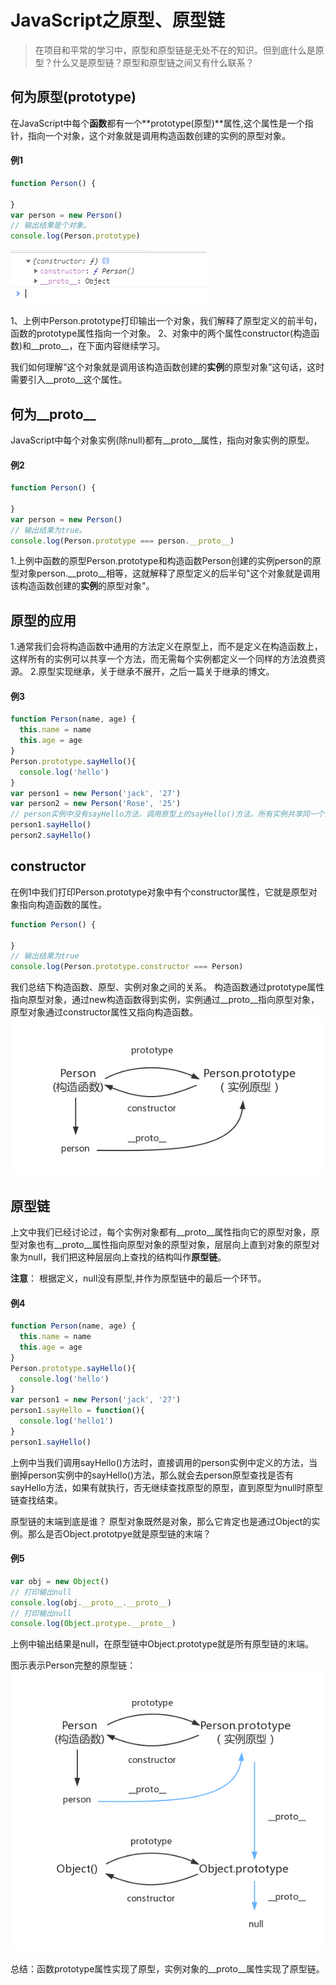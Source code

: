 # JavaScript之原型、原型链

>在项目和平常的学习中，原型和原型链是无处不在的知识。但到底什么是原型？什么又是原型链？原型和原型链之间又有什么联系？

## 何为原型(prototype)
在JavaScript中每个**函数**都有一个**prototype(原型)**属性,这个属性是一个指针，指向一个对象，这个对象就是调用构造函数创建的实例的原型对象。

#### 例1
```js
function Person() {

}
var person = new Person()
// 输出结果是个对象。
console.log(Person.prototype)
```
![函数原型](./image/1函数原型.jpg)

1、上例中Person.prototype打印输出一个对象，我们解释了原型定义的前半句，函数的prototype属性指向一个对象。
2、对象中的两个属性constructor(构造函数)和__proto__，在下面内容继续学习。

我们如何理解“这个对象就是调用该构造函数创建的**实例**的原型对象”这句话，这时需要引入__proto__这个属性。

## 何为__proto__
JavaScript中每个对象实例(除null)都有__proto__属性，指向对象实例的原型。
#### 例2
```js
function Person() {

}
var person = new Person()
// 输出结果为true。
console.log(Person.prototype === person.__proto__)
```
1.上例中函数的原型Person.prototype和构造函数Person创建的实例person的原型对象person.__proto__相等，这就解释了原型定义的后半句"这个对象就是调用该构造函数创建的**实例**的原型对象"。

## 原型的应用
1.通常我们会将构造函数中通用的方法定义在原型上，而不是定义在构造函数上，这样所有的实例可以共享一个方法，而无需每个实例都定义一个同样的方法浪费资源。
2.原型实现继承，关于继承不展开，之后一篇关于继承的博文。
#### 例3
```js
function Person(name, age) {
  this.name = name
  this.age = age
}
Person.prototype.sayHello(){
  console.log('hello')
}
var person1 = new Person('jack', '27')
var person2 = new Person('Rose', '25')
// person实例中没有sayHello方法，调用原型上的sayHello()方法，所有实例共享同一个方法。
person1.sayHello()
person2.sayHello()
```
## constructor
在例1中我们打印Person.prototype对象中有个constructor属性，它就是原型对象指向构造函数的属性。
```js
function Person() {

}
// 输出结果为true
console.log(Person.prototype.constructor === Person)
```
我们总结下构造函数、原型、实例对象之间的关系。
构造函数通过prototype属性指向原型对象，通过new构造函数得到实例，实例通过__proto__指向原型对象，原型对象通过constructor属性又指向构造函数。
![函数原型](./image/2prototype.png)

## 原型链
上文中我们已经讨论过，每个实例对象都有__proto__属性指向它的原型对象，原型对象也有__proto__属性指向原型对象的原型对象，层层向上直到对象的原型对象为null，我们把这种层层向上查找的结构叫作**原型链**。

**注意**：
  根据定义，null没有原型,并作为原型链中的最后一个环节。
#### 例4
```js
function Person(name, age) {
  this.name = name
  this.age = age
}
Person.prototype.sayHello(){
  console.log('hello')
}
var person1 = new Person('jack', '27')
person1.sayHello = function(){
  console.log('hello1')
}
person1.sayHello()
```
上例中当我们调用sayHello()方法时，直接调用的person实例中定义的方法，当删掉person实例中的sayHello()方法，那么就会去person原型查找是否有sayHello方法，如果有就执行，否无继续查找原型的原型，直到原型为null时原型链查找结束。

原型链的末端到底是谁？
原型对象既然是对象，那么它肯定也是通过Object的实例。那么是否Object.prototpye就是原型链的末端？
#### 例5
```js
var obj = new Object()
// 打印输出null
console.log(obj.__proto__.__proto__)
// 打印输出null
console.log(Object.protype.__proto__)
```
上例中输出结果是null，在原型链中Object.prototype就是所有原型链的末端。

图示表示Person完整的原型链：
![函数原型](./image/3prototype.png)

总结：函数prototype属性实现了原型，实例对象的__proto__属性实现了原型链。
